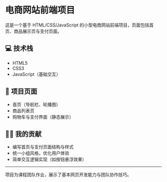 # 电商网站前端项目

这是一个基于 HTML/CSS/JavaScript 的小型电商网站前端项目，页面包括首页、商品展示页与支付页面。

## 💻 技术栈
- HTML5
- CSS3
- JavaScript（基础交互）

## 📄 项目页面
- 首页（导航栏、轮播图）
- 商品列表页
- 购物车与支付界面（静态展示）

## 👩‍💻 我的贡献
- 编写首页与支付页面结构与样式
- 统一小组风格，优化用户体验
- 简单交互逻辑实现（如按钮悬浮效果）

---

项目为课程团队作业，展示了基本网页开发能力与团队协作技巧。
